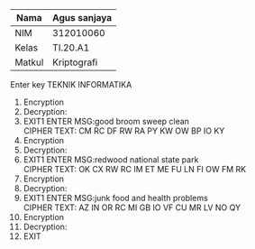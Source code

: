 | Nama     | Agus sanjaya |
| -------- | -----------  |
| NIM      | 312010060    |
| Kelas    | TI.20.A1     |
| Matkul   | Kriptografi  |



Enter key TEKNIK INFORMATIKA<br>

 1. Encryption
 2. Decryption:
 3. EXIT1
ENTER MSG:good broom sweep clean<br>
CIPHER TEXT: CM RC DF RW RA PY KW OW BP IO KY 
 1. Encryption
 2. Decryption:
 3. EXIT1
ENTER MSG:redwood national state park<br>
CIPHER TEXT: OK CX RW RC IM ET ME FU LN FI OW FM RK 
 1. Encryption
 2. Decryption:
 3. EXIT1
ENTER MSG:junk food and health problems<br>
CIPHER TEXT: AZ IN OR RC MI GB IO VF CU MR LV NO QY 
 1. Encryption
 2. Decryption:
 3. EXIT 